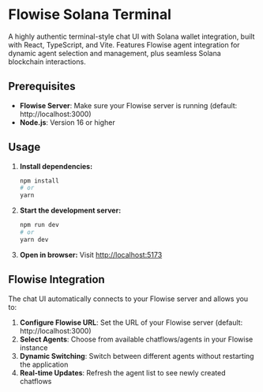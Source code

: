 # Flowise Solana Terminal

A highly authentic terminal-style chat UI with Solana wallet integration, built with React, TypeScript, and Vite. Features Flowise agent integration for dynamic agent selection and management, plus seamless Solana blockchain interactions.

## Prerequisites

- **Flowise Server**: Make sure your Flowise server is running (default: http://localhost:3000)
- **Node.js**: Version 16 or higher

## Usage

1. **Install dependencies:**
   ```bash
   npm install
   # or
   yarn
   ```
2. **Start the development server:**
   ```bash
   npm run dev
   # or
   yarn dev
   ```
3. **Open in browser:**
   Visit [http://localhost:5173](http://localhost:5173)

## Flowise Integration

The chat UI automatically connects to your Flowise server and allows you to:

1. **Configure Flowise URL**: Set the URL of your Flowise server (default: http://localhost:3000)
2. **Select Agents**: Choose from available chatflows/agents in your Flowise instance
3. **Dynamic Switching**: Switch between different agents without restarting the application
4. **Real-time Updates**: Refresh the agent list to see newly created chatflows
